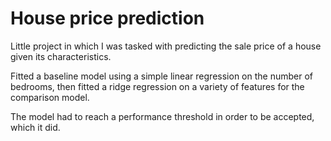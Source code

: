 # House price prediction
Little project in which I was tasked with predicting the sale price of a house given its characteristics.


Fitted a baseline model using a simple linear regression on the number of bedrooms, then fitted a ridge regression on a variety of features for the comparison model.


The model had to reach a performance threshold in order to be accepted, which it did.

